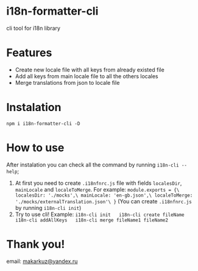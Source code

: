 # i18n-formatter-cli
cli tool for i18n library

# Features
- Create new locale file with all keys from already existed file
- Add all keys from main locale file to all the others locales
- Merge translations from json to locale file

# Instalation
`npm i i18n-formatter-cli -D`

# How to use
After instalation you can check all the command by running `i18n-cli --help`;

1. At first you need to create `.i18nfnrc.js` file with fields `localesDir`, `mainLocale` and `localeToMerge`. For example:
`
module.exports = {\
  localesDir: './mocks',\
  mainLocale: 'en-gb.json',\
  localeToMerge: './mocks/externalTranslation.json'\
}
`
(You can create `.i18nfnrc.js` by running `i18n-cli init`)
2. Try to use cli!
Example: 
`
i18n-cli init  
i18n-cli create fileName  
i18n-cli addAllKeys  
i18n-cli merge fileName1 fileName2  
`

# Thank you!

email: makarkuz@yandex.ru

